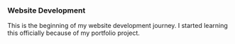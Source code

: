 ### Website Development
This is the beginning of my website development journey. I started learning this officially because of my portfolio project.
